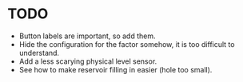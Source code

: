 # TODO

- Button labels are important, so add them.
- Hide the configuration for the factor somehow, it is too difficult to understand.
- Add a less scarying physical level sensor.
- See how to make reservoir filling in easier (hole too small).

